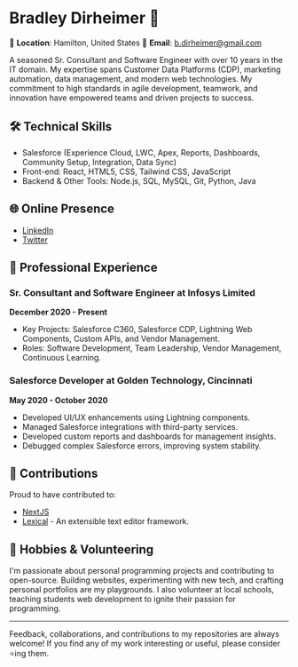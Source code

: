 # Bradley Dirheimer 👋

📍 **Location**: Hamilton, United States
📧 **Email**: [b.dirheimer@gmail.com](mailto:b.dirheimer@gmail.com)

A seasoned Sr. Consultant and Software Engineer with over 10 years in the IT domain. My expertise spans Customer Data Platforms (CDP), marketing automation, data management, and modern web technologies. My commitment to high standards in agile development, teamwork, and innovation have empowered teams and driven projects to success.

## 🛠️ Technical Skills
- Salesforce (Experience Cloud, LWC, Apex, Reports, Dashboards, Community Setup, Integration, Data Sync)
- Front-end: React, HTML5, CSS, Tailwind CSS, JavaScript
- Backend & Other Tools: Node.js, SQL, MySQL, Git, Python, Java

## 🌐 Online Presence
- [LinkedIn](https://www.linkedin.com/in/bradley-dirheimer-88465b181/)
- [Twitter](https://twitter.com/redflashdev)

## 📜 Professional Experience

### Sr. Consultant and Software Engineer at Infosys Limited
**December 2020 - Present**
- Key Projects: Salesforce C360, Salesforce CDP, Lightning Web Components, Custom APIs, and Vendor Management.
- Roles: Software Development, Team Leadership, Vendor Management, Continuous Learning.

### Salesforce Developer at Golden Technology, Cincinnati
**May 2020 - October 2020**
- Developed UI/UX enhancements using Lightning components.
- Managed Salesforce integrations with third-party services.
- Developed custom reports and dashboards for management insights.
- Debugged complex Salesforce errors, improving system stability.

## 🚀 Contributions
Proud to have contributed to:
- [NextJS](https://github.com/vercel/next.js)
- [Lexical](https://github.com/[replace-with-lexical-repository-url]) - An extensible text editor framework.

## 🎈 Hobbies & Volunteering
I'm passionate about personal programming projects and contributing to open-source. Building websites, experimenting with new tech, and crafting personal portfolios are my playgrounds. I also volunteer at local schools, teaching students web development to ignite their passion for programming.

---

Feedback, collaborations, and contributions to my repositories are always welcome! If you find any of my work interesting or useful, please consider ⭐ing them.
